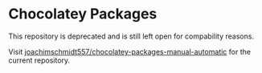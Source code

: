 # Chocolatey Packages

This repository is deprecated and is still left open for compability reasons.

Visit [joachimschmidt557/chocolatey-packages-manual-automatic](https://github.com/joachimschmidt557/chocolatey-packages-manual-automatic) for the current repository.
